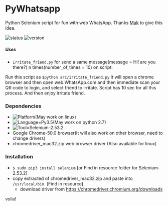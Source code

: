 # PyWhatsapp
Python Selenium script for fun with web WhatsApp. Thanks [Mak](https://github.com/mayanksaxena) to give this idea.

![status](https://rawgit.com/gauravds/PySelenium/master/imgs/status.svg)
![version](https://rawgit.com/gauravds/PySelenium/master/imgs/version.svg)

##### Uses
-  `Irritate_friend.py` for send a same message(message = Hi! are you there?) n times(number_of_times = 10) on script.

Run this script as `$python src/Irritate_friend.py`
It will open a chrome browser and then open web.WhatsApp.com and then immediate scan your QR code to login, and select friend to irritate. Script has 10 sec for all this process. And then enjoy irritate friend.

### Dependencies
- ![Platform](https://rawgit.com/gauravds/PySelenium/master/imgs/platform.svg)(May work on linux)
- ![Language=Py3.5](https://rawgit.com/gauravds/PySelenium/master/imgs/language.svg)(May work on python 2.7)
- ![Tool=Selenium-2.53.2](https://rawgit.com/gauravds/PySelenium/master/imgs/tool.svg)
- Google Chrome-50.0 browser(It will also work on other browser, need to change drivers)
- chromedriver_mac32.zip web browser driver (Also available for linux)

### Installation
- `$ sudo pip3 install selenium`
  [or Find in resource folder for Selenium-2.53.2]
- copy extracted of chromedriver_mac32.zip and paste into `/usr/local/bin`. [Find in resource]
    - download driver from https://chromedriver.chromium.org/downloads

voila!
